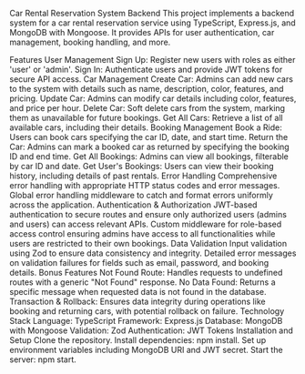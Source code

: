 Car Rental Reservation System Backend
This project implements a backend system for a car rental reservation service using TypeScript, Express.js, and MongoDB with Mongoose. It provides APIs for user authentication, car management, booking handling, and more.

Features
User Management
Sign Up: Register new users with roles as either 'user' or 'admin'.
Sign In: Authenticate users and provide JWT tokens for secure API access.
Car Management
Create Car: Admins can add new cars to the system with details such as name, description, color, features, and pricing.
Update Car: Admins can modify car details including color, features, and price per hour.
Delete Car: Soft delete cars from the system, marking them as unavailable for future bookings.
Get All Cars: Retrieve a list of all available cars, including their details.
Booking Management
Book a Ride: Users can book cars specifying the car ID, date, and start time.
Return the Car: Admins can mark a booked car as returned by specifying the booking ID and end time.
Get All Bookings: Admins can view all bookings, filterable by car ID and date.
Get User's Bookings: Users can view their booking history, including details of past rentals.
Error Handling
Comprehensive error handling with appropriate HTTP status codes and error messages.
Global error handling middleware to catch and format errors uniformly across the application.
Authentication & Authorization
JWT-based authentication to secure routes and ensure only authorized users (admins and users) can access relevant APIs.
Custom middleware for role-based access control ensuring admins have access to all functionalities while users are restricted to their own bookings.
Data Validation
Input validation using Zod to ensure data consistency and integrity.
Detailed error messages on validation failures for fields such as email, password, and booking details.
Bonus Features
Not Found Route: Handles requests to undefined routes with a generic "Not Found" response.
No Data Found: Returns a specific message when requested data is not found in the database.
Transaction & Rollback: Ensures data integrity during operations like booking and returning cars, with potential rollback on failure.
Technology Stack
Language: TypeScript
Framework: Express.js
Database: MongoDB with Mongoose
Validation: Zod
Authentication: JWT Tokens
Installation and Setup
Clone the repository.
Install dependencies: npm install.
Set up environment variables including MongoDB URI and JWT secret.
Start the server: npm start.
